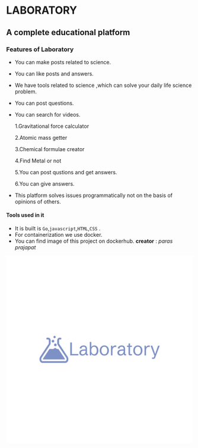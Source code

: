 # LABORATORY

## A complete educational platform

### Features of Laboratory
- You can make posts related to science.
- You can like posts and answers.
- We have tools related to science ,which can solve your daily life science problem.
- You can post questions.
- You can search for videos.

  1.Gravitational force calculator
  
  2.Atomic mass getter
  
  3.Chemical formulae creator
  
  4.Find Metal or not

  5.You can post qustions and get answers.

  6.You can give answers.

- This platform solves issues programmatically not on the basis of opinions of others.

#### Tools used in it
- It is built is `Go`,`javascript`,`HTML`,`CSS` .
- For containerization we use docker.
- You can find image of this project on dockerhub.
__creator__ : _paras prajapat_

![Logo](./static/Images/logo-color.png "Logo")
